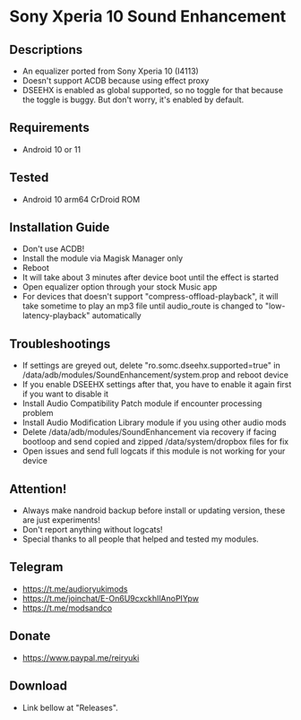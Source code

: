 # Sony Xperia 10 Sound Enhancement

## Descriptions
- An equalizer ported from Sony Xperia 10 (I4113)
- Doesn't support ACDB because using effect proxy
- DSEEHX is enabled as global supported, so no toggle for that because the toggle is buggy. But don't worry, it's enabled by default.

## Requirements
- Android 10 or 11

## Tested
- Android 10 arm64 CrDroid ROM

## Installation Guide
- Don't use ACDB!
- Install the module via Magisk Manager only
- Reboot
- It will take about 3 minutes after device boot until the effect is started
- Open equalizer option through your stock Music app
- For devices that doesn't support "compress-offload-playback", it will take sometime to play an mp3 file until audio_route is changed to "low-latency-playback" automatically

## Troubleshootings
- If settings are greyed out, delete "ro.somc.dseehx.supported=true" in /data/adb/modules/SoundEnhancement/system.prop and reboot device
- If you enable DSEEHX settings after that, you have to enable it again first if you want to disable it
- Install Audio Compatibility Patch module if encounter processing problem
- Install Audio Modification Library module if you using other audio mods
- Delete /data/adb/modules/SoundEnhancement via recovery if facing bootloop and send copied and zipped /data/system/dropbox files for fix
- Open issues and send full logcats if this module is not working for your device

## Attention!
- Always make nandroid backup before install or updating version, these are just experiments!
- Don't report anything without logcats!
- Special thanks to all people that helped and tested my modules.

## Telegram
- https://t.me/audioryukimods
- https://t.me/joinchat/E-On6U9cxckhIlAnoPIYpw
- https://t.me/modsandco

## Donate
- https://www.paypal.me/reiryuki

## Download
- Link bellow at "Releases".
